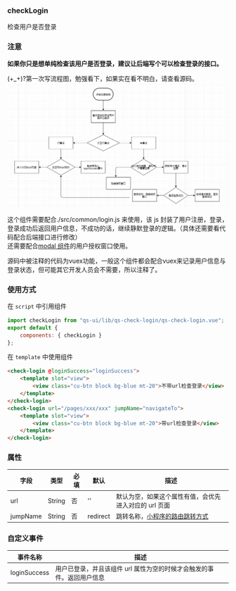 ### checkLogin

检查用户是否登录

### 注意

**如果你只是想单纯检查该用户是否登录，建议让后端写个可以检查登录的接口。**<br>

(+\_+)?第一次写流程图，勉强看下，如果实在看不明白，请查看源码。
![checkLogin流程图](<https://github.com/quansitech/qs_ui/blob/master/src/static/img/1585045563(1).jpg>)

这个组件需要配合./src/common/login.js 来使用，该 js 封装了用户注册，登录，登录成功后返回用户信息，不成功的话，继续静默登录的逻辑。（具体还需要看代码配合后端接口进行修改）<br>
还需要配合[modal 组件](https://github.com/quansitech/qs_ui/blob/master/src/components/qs-modal/readme.md)的用户授权窗口使用。

源码中被注释的代码为vuex功能，一般这个组件都会配合vuex来记录用户信息与登录状态，但可能其它开发人员会不需要，所以注释了。

### 使用方式

在 `script` 中引用组件

```javascript
import checkLogin from "qs-ui/lib/qs-check-login/qs-check-login.vue";
export default {
	components: { checkLogin }
};
```

在 `template` 中使用组件

```html
<check-login @loginSuccess="loginSuccess">
	<template slot="view">
		<view class="cu-btn block bg-blue mt-20">不带url检查登录</view>
	</template>
</check-login>
<check-login url="/pages/xxx/xxx" jumpName="navigateTo">
	<template slot="view">
		<view class="cu-btn block bg-blue mt-20">带url检查登录</view>
	</template>
</check-login>
```

### 属性

| 字段     | 类型   | 必填 | 默认     | 描述                                                                                                           |
| -------- | ------ | ---- | -------- | -------------------------------------------------------------------------------------------------------------- |
| url      | String | 否   | ''       | 默认为空，如果这个属性有值，会优先进入对应的 url 页面                                                          |
| jumpName | String | 否   | redirect | 跳转名称，[小程序的路由跳转方式](https://developers.weixin.qq.com/miniprogram/dev/api/route/wx.switchTab.html) |

### 自定义事件

| 事件名称     | 描述                                                                  |
| ------------ | --------------------------------------------------------------------- |
| loginSuccess | 用户已登录，并且该组件 url 属性为空的时候才会触发的事件。返回用户信息 |
